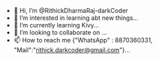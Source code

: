 - 👋 Hi, I’m @RithickDharmaRaj-darkCoder
- 👀 I’m interested in learning abt new things...
- 🌱 I’m currently learning Kivy...
- 💞️ I’m looking to collaborate on ...
- 📫 How to reach me {"WhatsApp" : 8870360331, "Mail":"rithick.darkcoder@gmail.com"}...

<!---
RithickDharmaRaj-darkCoder/RithickDharmaRaj-darkCoder is a ✨ special ✨ repository because its `README.md` (this file) appears on your GitHub profile.
You can click the Preview link to take a look at your changes.
--->
